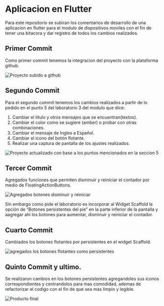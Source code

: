 # Aplicacion en Flutter

Para este repositorio se subiran los comentarios de desarrollo de una aplicacion en flutter para el modulo de dispositivos moviles con el fin de tener una bitacora y dar registro de todos los cambios realizados.

## Primer Commit

Como primer commit tenemos la integracion del proyecto con la plataforma github.

![Proyecto subido a github](https://github.com/user-attachments/assets/2c0fa21a-1f97-492d-8f63-26b1a2cdc3d3)

## Segundo Commit

Para el segundo commit tenemos los cambios realizados a partir de lo pedido en el punto 5 del laboratorio 3 del modulo que dice:
  1. Cambiar el título y otros mensajes que se encuentran(textos).
  2. Cambiar el color como se sugiere (amber) o probar con otras combinaciones.
  3. Cambiar el mensaje de Ingles a Español.
  4. Cambiar el icono del botón flotante.
  5. Realizar una captura de pantalla de los ajustes realizados.

![Proyecto actualizado con base a los puntos mencionados en la seccion 5](https://github.com/user-attachments/assets/aeb0abd6-1350-4e25-8193-3b8cac8e50be)

## Tercer Commit

Agregados funciones que permiten disminuir y reiniciar el contador por medio de FloatingActionButtons.

![Agregados botones disminuir y reiniciar](https://github.com/user-attachments/assets/c29580cc-7c45-473b-b0af-53678f163078)

Sin embargo como pide el laboratorio es incorporar al Widget Scaffold la opción de “Botones persistentes del pie”
en la parte inferior de la pantalla y aagregar ahi los botones para aumentar, disminuir y reiniciar el contador.

## Cuarto Commit

Cambiados los botones flotantes por persistentes en el widget Scaffold.

![agregados los botones flotantes como persistentes ](https://github.com/user-attachments/assets/2b37c59a-27dc-42a0-9163-0846c253e102)

## Quinto Commit y ultimo.

Se realizaron cambios en los botones persistentes agregandoles sus iconos correspondientes y centrandolos para mas comodidad, ademas de refactorizar el codigo con el fin de que sea mas limpio y legible.

![Producto final](https://github.com/user-attachments/assets/2888618f-2c98-48be-a737-016d4d85f8fd)



